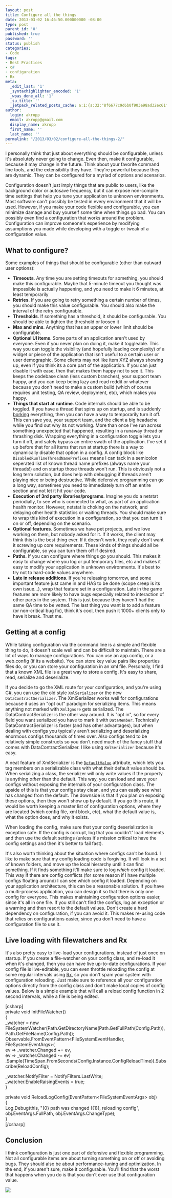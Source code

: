 ```yaml
---
layout: post
title: Configure all the things
date: 2013-03-02 16:46:50.000000000 -08:00
type: post
parent_id: '0'
published: true
password: ''
status: publish
categories:
- Code
tags:
- Best Practices
- c#
- configuration
- Rx
meta:
  _edit_last: '1'
  _syntaxhighlighter_encoded: '1'
  _wpas_done_all: '1'
  _su_title: ''
  _jetpack_related_posts_cache: a:1:{s:32:"8f6677c9d6b0f903e98ad32ec61f8deb";a:2:{s:7:"expires";i:1555170277;s:7:"payload";a:3:{i:0;a:1:{s:2:"id";i:1043;}i:1;a:1:{s:2:"id";i:4862;}i:2;a:1:{s:2:"id";i:4631;}}}}
author:
  login: akropp
  email: akropp@gmail.com
  display_name: akropp
  first_name: ''
  last_name: ''
permalink: "/2013/03/02/configure-all-the-things-2/"
---
```

I personally think that just about everything should be configurable, unless it's absolutely never going to change. Even then, make it configurable, because it may change in the future. Think about your favorite command line tools, and the extensibility they have. They're powerful because they are dynamic. They can be configured for a myriad of options and scenarios.

Configuration doesn't just imply things that are public to users, like the background color or autosave frequency, but it can expose non-compile time settings that help you tune your application to unknown environments. Most software can't possibly be tested in every environment that it will be used. However, if you make your code flexible and configurable, you can minimize damage and buy yourself some time when things go bad. You can possibly even find a configuration that works around the problem. Configuration can improve someone's experience by modifying assumptions you made while developing with a toggle or tweak of a configuration value.

## What to configure?

Some examples of things that should be configurable (other than outward user options):

- **Timeouts**. Any time you are setting timeouts for something, you should make this configurable. Maybe that 5-minute timeout you thought was impossible is actually happening, and you need to make it 6 minutes, at least temporarily
- **Retries**. If you are going to retry something a certain number of times, you should make this value configurable. You should also make the interval of the retry configurable.
- **Thresholds**. If something has a threshold, it should be configurable. You should be able to tighten the threshold or loosen it
- **Max and mins**. Anything that has an upper or lower limit should be configurable.
- **Optional UI items**. Some parts of an application aren't used by everyone. Even if you never plan on doing it, make it toggleable. This way you can toggle the visibility (and hopefully loading complexity) of a widget or piece of the application that isn't useful to a certain user or user demographic. Some clients may not like item XYZ always showing up, even if you think its a core part of the application. If you can just disable it with ease, then that makes them happy not to see it. This keeps the codebase clean (less custom branches), your support team happy, and you can keep being lazy and read reddit or whatever because you don't need to make a custom build (which of course requires unit testing, QA review, deployment, etc), which makes you happy.
- **Things that start at runtime**. Code internals should be able to be toggled. If you have a thread that spins up on startup, and is suddenly [borking](http://onoffswitch.net/wp-content/uploads/2013/03/swedishchef.jpg) everything, then you can have a way to temporarily turn it off. This can save you, your support team, and the client a big headache while you find out why its not working. More than once I've run across something unexpected that happened, resulting in a runaway thread or thrashing disk. Wrapping everything in a configuration toggle lets you turn it off, and safely bypass an entire swath of the application. I've set it up before that for all items that run at startup there is a way to dynamically disable that option in a config. A config block like `DisabledRunTimeThreadNamePrefixes` means I can tack in a semicolon seperated list of known thread name prefixes (always name your threads!) and on startup those threads won't run. This is obviously not a long term solution, but does help with debugging if threads aren't playing nice or being destructive. While defensive programming can go a long way, sometimes you need to immediately turn off an entire section and not let it hit your code.
- **Execution of 3rd party libraries/programs**. Imagine you do a netstat periodially, to see who is connected to what, as part of an application health monitor. However, netstat is choking on the network, and delaying other health statistics or waiting threads. You should make sure to wrap this kind of execution in a configuration, so that you can turn it on or off, depending on the scenario. 
- **Optional features**. Sometimes we have pet projects, and we love working on them, but nobody asked for it. If it works, the client may think this is the best thing ever. If it doesn't work, they really don't want it screwing up core requirements. These kinds of things should all be configurable, so you can turn them off if desired.
- **Paths**. If you can configure where things go you should. This makes it easy to change where you log or put temporary files, etc and makes it easy to modify your application in unknown environments. It's best to try not to hard-code values anywhere.
- **Late in release additions**. If you're releasing tomorrow, and some important feature just came in and HAS to be done (scope creep is its own issue...), wrap that feature set in a configuration. Late in the game features are more likely to have bugs especially related to interaction of other parts in the system. This is just because they haven't had the same QA time to be vetted. The last thing you want is to add a feature (or non-critical bug fix), think it's cool, then push it 1000+ clients only to have it break. Trust me.

## Getting at a config

While taking configuration via the command line is a simple and flexible thing to do, it doesn't scale well and can be difficult to maintain. There are a lot of ways to manage configurations. You can use an app.config, or a web.config (if its a website). You can store key value pairs like properties files do, or you can store your configuration in an xml file. Personally, I find that a known XML file is a great way to store a config. It's easy to share, read, serialize and deserialize.

If you decide to go the XML route for your configuration, and you're using C#, you can use the old style `XmlSerializer` or the new `DataContractSerializer`. The XmlSerializer works well for configurations because it uses an "opt out" paradigm for serializing items. This means anything not marked with `XmlIgnore` gets serialized. The DataContractSerializer is the other way around. It is "opt in", so for every field you want serialized you have to mark it with `DataMember`. Technically DataContractSerializer is faster (and has other advantages), but when dealing with configs you typically aren't serializing and deserializing enormous configs thousands of times over. Also configs tend to be relatively simple constructs so you don't need much of the fancy stuff that comes with DataContractSerializer. I like using `XmlSerializer` because it's easy.

A neat feature of XmlSerializer is the [`DefaultValue`](http://www.distribucon.com/blog/MarkingDefaultValuesToControlXMLSerialization.aspx) attribute, which lets you tag members on a serializable class with what their default value should be. When serializing a class, the serializer will only write values if the property is anything _other_ than the default. This way, you can load and save your configs without exposing the internals of your configuration class. The upside of this is that your configs stay clean, and you can easily see what has changed from the default. The downside is that if you plan on exposing these options, then they won't show up by default. If you go this route, it would be worth keeping a master list of configuration options, where they are located (which config file, xml block, etc), what the default value is, what the option does, and why it exists.

When loading the config, make sure that your config deserialization is exception safe. If the config is corrupt, log that you couldn't' load elements and then use the default settings (unless it's mission critical to have the config settings and then it's better to fail fast).

It's also worth thinking about the situation where configs can't be found. I like to make sure that my config loading code is forgiving. It will look in a set of known folders, and move up the local hierarchy until it can find something. If it finds something it'll make sure to log _which_ config it loaded. This way if there are config conflicts (for some reason if I have multiple configs floating around) I can see which config it loaded. Depending on your application architecture, this can be a reasonable solution. If you have a multi-process application, you can design it so that there is only one config for everyone. This makes maintaining configuration options easier, since it's all in one file. If you still can't find the configs, log an exception or a warning and then resort to the default values. Don't create a hard dependency on configuration, if you can avoid it. This makes re-using code that relies on configurations easier, since you don't need to have a configuration file to use it.

## Live loading with filewatchers and Rx

It's also pretty easy to live-load your configurations, instead of just once on startup. If you create a file-watcher on your config class, and re-load it when it's changed, then you can have live up-to-date configurations. If your config file is live-editable, you can even throttle reloading the config at some regular intervals using [Rx](http://msdn.microsoft.com/en-us/data/gg577609.aspx), so you don't spam your system with configuration reloading. Just make sure to reference all your configuration options directly from the config class and don't make local copies of config values. Below is a simple example that will call a reload config function in 2 second intervals, while a file is being edited.

[csharp]  
private void InitFileWatcher()  
{  
 \_watcher = new FileSystemWatcher(Path.GetDirectoryName(Path.GetFullPath(Config.Path)), Path.GetFileName(Config.Path));  
 Observable.FromEventPattern\<FileSystemEventHandler, FileSystemEventArgs\>(  
 ev =\> \_watcher.Changed += ev,  
 ev =\> \_watcher.Changed -= ev)  
 .Sample(TimeSpan.FromSeconds(Config.Instance.ConfigReloadTime)).Subscribe(ReloadConfig);

\_watcher.NotifyFilter = NotifyFilters.LastWrite;  
 \_watcher.EnableRaisingEvents = true;  
}

private void ReloadLogConfig(EventPattern\<FileSystemEventArgs\> obj)  
{  
 Log.Debug(this, "{0} path was changed ({1}), reloading config", obj.EventArgs.FullPath, obj.EventArgs.ChangeType);  
}  
[/csharp]

## Conclusion

I think configuration is just one part of defensive and flexible programming. Not all configurable items are about turning something on or off or avoiding bugs. They should also be about performance-tuning and optimization. In the end, if you aren't sure, make it configurable. You'll find that the worst that happens when you do is that you don't ever use that configuration value.

[![](http://onoffswitch.net/wp-content/uploads/2013/03/configureAllThethings..png)](http://onoffswitch.net/wp-content/uploads/2013/03/configureAllThethings..png)

